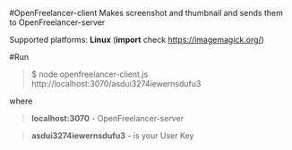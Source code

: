 #OpenFreelancer-client
Makes screenshot and thumbnail and sends them to OpenFreelancer-server

Supported platforms: **Linux** (**import** check https://imagemagick.org/)

#Run

>$ node openfreelancer-client.js http://localhost:3070/asdui3274iewernsdufu3

where

> **localhost:3070** - OpenFreelancer-server

> **asdui3274iewernsdufu3** - is your User Key
